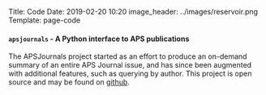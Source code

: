 Title: Code
Date: 2019-02-20 10:20
image_header: ../images/reservoir.png
Template: page-code


#### `apsjournals` - A Python interface to APS publications
The APSJournals project started as an effort to produce an on-demand summary of an entire APS Journal issue, 
and has since been augmented with additional features, such as querying by author. This project is open
source and may be found on [github](https://github.com/JWKennington/apsjournals).


<!---
#### Contributions to Open Source Projects
The below items listed are projects that existed prior to my involvement, that I have assisted to varying degress.


##### `astropy` 
- I've commited several bug fixes to this project

##### `xarray`
- Added the ability to handle duplicate dimension names
-->


<br>
